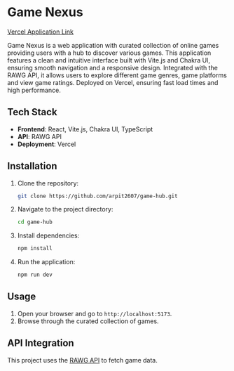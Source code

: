 # Game Nexus

[Vercel Application Link](https://game-nexus-umber.vercel.app)

Game Nexus is a web application with curated collection of online games providing users with a hub to discover various games. This application features a clean and intuitive interface built with Vite.js and Chakra UI, ensuring smooth navigation and a responsive design. Integrated with the RAWG API, it allows users to explore different game genres, game platforms and view game ratings. Deployed on Vercel, ensuring fast load times and high performance.

## Tech Stack

- **Frontend**: React, Vite.js, Chakra UI, TypeScript
- **API**: RAWG API
- **Deployment**: Vercel

## Installation

1. Clone the repository:
   ```bash
   git clone https://github.com/arpit2607/game-hub.git
   ```
2. Navigate to the project directory:
   ```bash
   cd game-hub
   ```
3. Install dependencies:
   ```bash
   npm install
   ```
4. Run the application:
   ```bash
   npm run dev
   ```

## Usage

1. Open your browser and go to `http://localhost:5173`.
2. Browse through the curated collection of games.

## API Integration

This project uses the [RAWG API](https://rawg.io/apidocs) to fetch game data.
